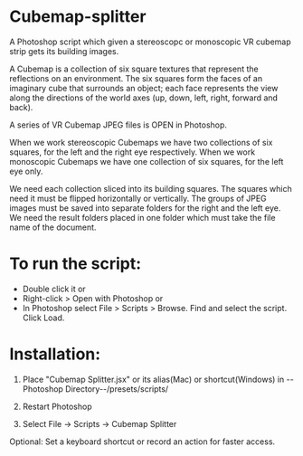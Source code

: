 # Cubemap-splitter
A Photoshop script which given a stereoscopc or monoscopic VR cubemap strip gets its building images.

A Cubemap is a collection of six square textures that represent the reflections on an environment. The six squares form the faces of an imaginary cube that surrounds an object; each face represents the view along the directions of the world axes (up, down, left, right, forward and back).

A series of VR Cubemap JPEG files is OPEN in Photoshop.

When we work stereoscopic Cubemaps we have two collections of six squares, for the left and the right eye respectively.
When we work monoscopic Cubemaps we have one collection of six squares, for the left eye only.

We need each collection sliced into its building squares. The squares which need it must be flipped horizontally or vertically. 
The groups of JPEG images must be saved into separate folders for the right and the left eye.
We need the result folders placed in one folder which must take the file name of the document.

# To run the script:
 - Double click it
or
 - Right-click > Open with Photoshop
or
 - In Photoshop select File > Scripts > Browse. Find and select the script. Click Load.

# Installation:
 1. Place "Cubemap Splitter.jsx" or its alias(Mac) or shortcut(Windows) in --Photoshop Directory--/presets/scripts/

 2. Restart Photoshop

 3. Select File -> Scripts -> Cubemap Splitter

 Optional: Set a keyboard shortcut or record an action for faster access.

